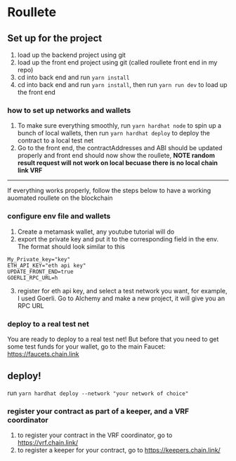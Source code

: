 # Roullete
## Set up for the project
1. load up the backend project using git 
2. load up the front end project using git (called roullete front end in my repo)
3. cd into back end and run `yarn install`
4. cd into back end and run `yarn install`, then run `yarn run dev` to load up the front end 
### how to set up networks and wallets
1. To make sure everything smoothly, run `yarn hardhat node` to spin up a bunch of local wallets, then run `yarn hardhat deploy` to deploy the contract to a local test net 
2. Go to the front end, the contractAddresses and ABI should be updated properly and front end should now show the roullete, **NOTE random result request will not work on local becuase there is no local chain link VRF** 
----
If everything works properly, follow the steps below to have a working auomated roullete on the blockchain 

### configure env file and wallets 
1. Create a metamask wallet, any youtube tutorial will do 
2. export the private key and put it to the corresponding field in the env. The format should look similar to this 
```
My_Private_key="key"
ETH_API_KEY="eth api key"
UPDATE_FRONT_END=true
GOERLI_RPC_URL=h
```
3. register for eth api key, and select a test network you want, for example, I used Goerli. Go to Alchemy and make a new project, it will give you an RPC URL

### deploy to a real test net

You are ready to deploy to a real test net! But before that you need to get some test funds for your wallet, 
go to the main Faucet: https://faucets.chain.link

## deploy!
run `yarn hardhat deploy --network "your network of choice"`

### register your contract as part of a keeper, and a VRF coordinator 
1. to register your contract in the VRF coordinator, go to https://vrf.chain.link/
2. to register a keeper for your contract, go to https://keepers.chain.link/













